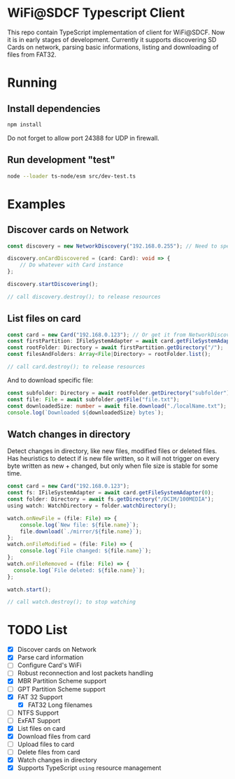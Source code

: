 # WiFi@SDCF Typescript Client

This repo contain TypeScript implementation of client for WiFi@SDCF. Now it is in early stages of development. Currently it supports discovering SD Cards on network, parsing basic informations, listing and downloading of files from FAT32.

# Running

## Install dependencies
```bash
npm install
```

Do not forget to allow port 24388 for UDP in firewall.


## Run development "test"
```bash
node --loader ts-node/esm src/dev-test.ts
```

# Examples

## Discover cards on Network
```typescript
const discovery = new NetworkDiscovery("192.168.0.255"); // Need to specify broadcast address of your network

discovery.onCardDiscovered = (card: Card): void => {
	// Do whatever with Card instance
};

discovery.startDiscovering();

// call discovery.destroy(); to release resources
```

## List files on card
```typescript
const card = new Card("192.168.0.123"); // Or get it from NetworkDiscovery
const firstPartition: IFileSystemAdapter = await card.getFileSystemAdapter(0);
const rootFolder: Directory = await firstPartition.getDirectory("/");
const filesAndFolders: Array<File|Directory> = rootFolder.list();

// call card.destroy(); to release resources
```

And to download specific file:
```typescript
const subfolder: Directory = await rootFolder.getDirectory("subfolder");
const file: File = await subfolder.getFile("file.txt");
const downloadedSize: number = await file.download("./localName.txt");
console.log(`Downloaded ${downloadedSize} bytes`);
```

## Watch changes in directory
Detect changes in directory, like new files, modified files or deleted files. Has heuristics to detect if is new file written, so it will not trigger on every byte written as new + changed, but only when file size is stable for some time.
```typescript
const card = new Card("192.168.0.123");
const fs: IFileSystemAdapter = await card.getFileSystemAdapter(0);
const folder: Directory = await fs.getDirectory("/DCIM/100MEDIA");
using watch: WatchDirectory = folder.watchDirectory();

watch.onNewFile = (file: File) => {
    console.log(`New file: ${file.name}`);
    file.download(`./mirror/${file.name}`);
};
watch.onFileModified = (file: File) => {
    console.log(`File changed: ${file.name}`);
};
watch.onFileRemoved = (file: File) => {
  console.log(`File deleted: ${file.name}`);  
};

watch.start();

// call watch.destroy(); to stop watching
```


# TODO List

- [x] Discover cards on Network
- [x] Parse card information
- [ ] Configure Card's WiFi
- [ ] Robust reconnection and lost packets handling
- [x] MBR Partition Scheme support
- [ ] GPT Partition Scheme support
- [x] FAT 32 Support
  - [x] FAT32 Long filenames
- [ ] NTFS Support
- [ ] ExFAT Support
- [x] List files on card
- [x] Download files from card
- [ ] Upload files to card
- [ ] Delete files from card
- [x] Watch changes in directory
- [x] Supports TypeScript `using` resource management 

